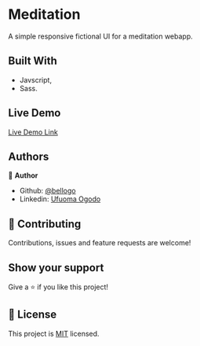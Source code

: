 # Meditation
A simple responsive fictional UI for a meditation webapp. 

## Built With

- Javscript,
- Sass.

## Live Demo

[Live Demo Link](https://meditatewithbela.netlify.app/)


## Authors

👤 **Author**

- Github: [@bellogo](https://github.com/bellogo)
- Linkedin: [Ufuoma Ogodo](https://ng.linkedin.com/in/ufuoma-ogodo)

## 🤝 Contributing

Contributions, issues and feature requests are welcome!


## Show your support

Give a ⭐️ if you like this project!

## 📝 License

This project is [MIT](lic.url) licensed.